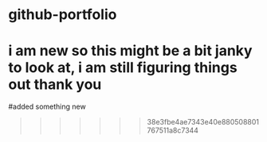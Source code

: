 # github-portfolio
# i am new so this might be a bit janky to look at, i am still figuring things out thank you
#added something new

>>>>>>> 38e3fbe4ae7343e40e880508801767511a8c7344